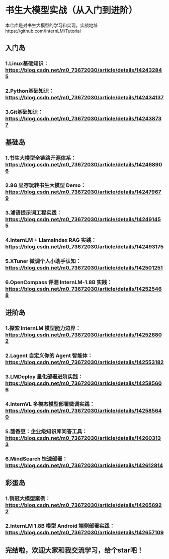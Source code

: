 # 书生大模型实战（从入门到进阶）
本仓库是对书生大模型的学习和实现，实战地址https://github.com/InternLM/Tutorial

## 入门岛
### 1.Linux基础知识：https://blog.csdn.net/m0_73672030/article/details/142432845
### 2.Python基础知识：https://blog.csdn.net/m0_73672030/article/details/142434137
### 3.Git基础知识：https://blog.csdn.net/m0_73672030/article/details/142438737

## 基础岛
### 1.书生大模型全链路开源体系：https://blog.csdn.net/m0_73672030/article/details/142468906
### 2.8G 显存玩转书生大模型 Demo：https://blog.csdn.net/m0_73672030/article/details/142479679
### 3.浦语提示词工程实践：https://blog.csdn.net/m0_73672030/article/details/142491455
### 4.InternLM + LlamaIndex RAG 实践：https://blog.csdn.net/m0_73672030/article/details/142493175
### 5.XTuner 微调个人小助手认知：https://blog.csdn.net/m0_73672030/article/details/142501251
### 6.OpenCompass 评测 InternLM-1.8B 实践：https://blog.csdn.net/m0_73672030/article/details/142525468

## 进阶岛
### 1.探索 InternLM 模型能力边界：https://blog.csdn.net/m0_73672030/article/details/142526802
### 2.Lagent 自定义你的 Agent 智能体：https://blog.csdn.net/m0_73672030/article/details/142553182
### 3.LMDeploy 量化部署进阶实践：https://blog.csdn.net/m0_73672030/article/details/142585606
### 4.InternVL 多模态模型部署微调实践：https://blog.csdn.net/m0_73672030/article/details/142585640
### 5.茴香豆：企业级知识库问答工具：https://blog.csdn.net/m0_73672030/article/details/142603133
### 6.MindSearch 快速部署：https://blog.csdn.net/m0_73672030/article/details/142612814

## 彩蛋岛
### 1.销冠大模型案例：https://blog.csdn.net/m0_73672030/article/details/142656922
### 2.InternLM 1.8B 模型 Android 端侧部署实践：https://blog.csdn.net/m0_73672030/article/details/142657109


## 完结啦，欢迎大家和我交流学习，给个star吧！

